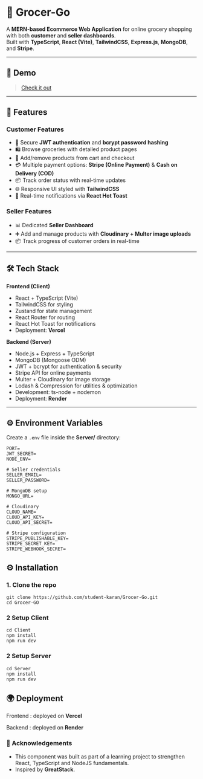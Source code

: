 
# 🛒 Grocer-Go  
A **MERN-based Ecommerce Web Application** for online grocery shopping with both **customer** and **seller dashboards**.  
Built with **TypeScript**, **React (Vite)**, **TailwindCSS**, **Express.js**, **MongoDB**, and **Stripe**.  

---

## 🚀 Demo
> [Check it out](https://grocer-go-client.vercel.app/)
---


## 🚀 Features  

### Customer Features
- 🔐 Secure **JWT authentication** and **bcrypt password hashing**  
- 🛍️ Browse groceries with detailed product pages  
- 🛒 Add/remove products from cart and checkout  
- 💳 Multiple payment options: **Stripe (Online Payment)** & **Cash on Delivery (COD)**  
- 📦 Track order status with real-time updates  
- 🌐 Responsive UI styled with **TailwindCSS**  
- 🔔 Real-time notifications via **React Hot Toast**

### Seller Features
- 📊 Dedicated **Seller Dashboard**  
- ➕ Add and manage products with **Cloudinary + Multer image uploads**  
- 📦 Track progress of customer orders in real-time  

---

## 🛠️ Tech Stack  

**Frontend (Client)**  
- React + TypeScript (Vite)  
- TailwindCSS for styling  
- Zustand for state management  
- React Router for routing  
- React Hot Toast for notifications  
- Deployment: **Vercel**  

**Backend (Server)**  
- Node.js + Express + TypeScript  
- MongoDB (Mongoose ODM)  
- JWT + bcrypt for authentication & security  
- Stripe API for online payments  
- Multer + Cloudinary for image storage  
- Lodash & Compression for utilities & optimization  
- Development: ts-node + nodemon  
- Deployment: **Render**  

---


## ⚙️ Environment Variables  

Create a `.env` file inside the **Server/** directory:  

```env
PORT=
JWT_SECRET=
NODE_ENV=

# Seller credentials
SELLER_EMAIL=
SELLER_PASSWORD=

# MongoDB setup
MONGO_URL=

# Cloudinary
CLOUD_NAME=
CLOUD_API_KEY=
CLOUD_API_SECRET=

# Stripe configuration
STRIPE_PUBLISHABLE_KEY=
STRIPE_SECRET_KEY=
STRIPE_WEBHOOK_SECRET=
```



## ⚙️ Installation

### 1. Clone the repo
```env
git clone https://github.com/student-karan/Grocer-Go.git
cd Grocer-GO
```

### 2 Setup Client
```env
cd Client
npm install
npm run dev
```

### 2 Setup Server
```env
cd Server
npm install
npm run dev
```

## 🌍 Deployment

 Frontend : deployed on **Vercel**

 Backend : deployed on **Render**



### 🙌 Acknowledgements

- This component was built as part of a learning project to strengthen React, TypeScript and NodeJS fundamentals.
- Inspired by **GreatStack**.

